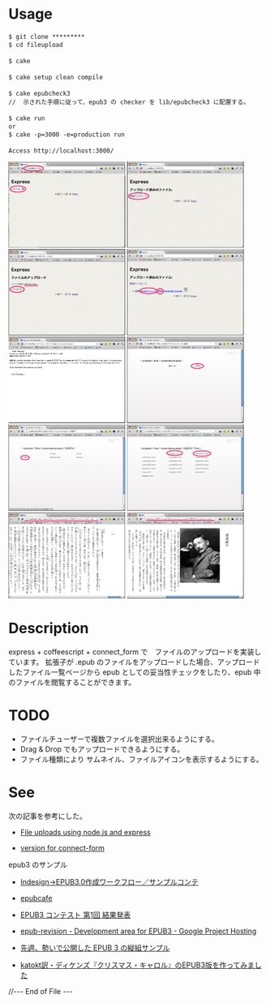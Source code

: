
Usage
=====

    $ git clone *********
    $ cd fileupload
    
    $ cake 
    
    $ cake setup clean compile
    
    $ cake epubcheck3
    //  示された手順に従って、epub3 の checker を lib/epubcheck3 に配置する。
    
    $ cake run
    or
    $ cake -p=3000 -e=production run
    
    Access http://localhost:3000/

<a href="docs/screen-00.png"><img src="docs/screen-00.png" width="230" height="170"></a>
<a href="docs/screen-01.png"><img src="docs/screen-01.png" width="230" height="170"/></a>
<a href="docs/screen-02.png"><img src="docs/screen-02.png" width="230" height="170"/></a>
<a href="docs/screen-03.png"><img src="docs/screen-03.png" width="230" height="170"/></a>
<a href="docs/screen-04.png"><img src="docs/screen-04.png" width="230" height="170"/></a>
<a href="docs/screen-05.png"><img src="docs/screen-05.png" width="230" height="170"/></a>
<a href="docs/screen-06.png"><img src="docs/screen-06.png" width="230" height="170"/></a>
<a href="docs/screen-07.png"><img src="docs/screen-07.png" width="230" height="170"/></a>
<a href="docs/screen-08.png"><img src="docs/screen-08.png" width="230" height="170"/></a>
<a href="docs/screen-09.png"><img src="docs/screen-09.png" width="230" height="170"/></a>

Description
============
express + coffeescript + connect_form で　ファイルのアップロードを実装しています。
拡張子が .epub のファイルをアップロードした場合、アップロードしたファイル一覧ページから
epub としての妥当性チェックをしたり、epub 中のファイルを閲覧することができます。

TODO
====
- ファイルチューザーで複数ファイルを選択出来るようにする。
- Drag & Drop でもアップロードできるようにする。
- ファイル種類により サムネイル、ファイルアイコンを表示するようにする。

See
====
次の記事を参考にした。

- [File uploads using node.js and express](http://nodetuts.com/tutorials/12-file-uploads-using-nodejs-and-express.html)

- [version for connect-form](https://github.com/jAlpedrinha/nodetuts_ep12)

epub3 のサンプル

- [Indesign→EPUB3.0作成ワークフロー／サンプルコンテ](http://www.sanyosha.co.jp/technology/epub3workflow)

- [epubcafe](http://www.epubcafe.jp/jbasic)

- [EPUB3 コンテスト 第1回 結果発表](http://www.epubcafe.jp/egls/epubcon01a/)
  
- [epub-revision - Development area for EPUB3 - Google Project Hosting](http://code.google.com/p/epub-revision/downloads/list)

- [先週、勢いで公開した EPUB 3 の縦組サンプル](https://plus.google.com/u/0/116981871757959838886/posts/h9uzht2T9XZ#116981871757959838886/posts/h9uzht2T9XZ)

- [katokt訳・ディケンズ『クリスマス・キャロル』のEPUB3版を作ってみました](http://d.hatena.ne.jp/tatsu-zine/20111222/1324530598)



//--- End of File ---
